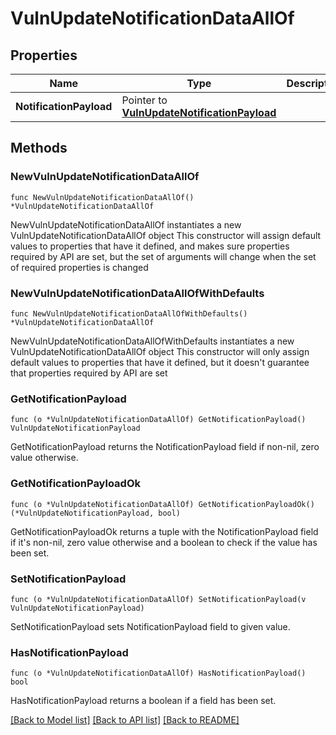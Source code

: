 # VulnUpdateNotificationDataAllOf

## Properties

Name | Type | Description | Notes
------------ | ------------- | ------------- | -------------
**NotificationPayload** | Pointer to [**VulnUpdateNotificationPayload**](VulnUpdateNotificationPayload.md) |  | [optional] 

## Methods

### NewVulnUpdateNotificationDataAllOf

`func NewVulnUpdateNotificationDataAllOf() *VulnUpdateNotificationDataAllOf`

NewVulnUpdateNotificationDataAllOf instantiates a new VulnUpdateNotificationDataAllOf object
This constructor will assign default values to properties that have it defined,
and makes sure properties required by API are set, but the set of arguments
will change when the set of required properties is changed

### NewVulnUpdateNotificationDataAllOfWithDefaults

`func NewVulnUpdateNotificationDataAllOfWithDefaults() *VulnUpdateNotificationDataAllOf`

NewVulnUpdateNotificationDataAllOfWithDefaults instantiates a new VulnUpdateNotificationDataAllOf object
This constructor will only assign default values to properties that have it defined,
but it doesn't guarantee that properties required by API are set

### GetNotificationPayload

`func (o *VulnUpdateNotificationDataAllOf) GetNotificationPayload() VulnUpdateNotificationPayload`

GetNotificationPayload returns the NotificationPayload field if non-nil, zero value otherwise.

### GetNotificationPayloadOk

`func (o *VulnUpdateNotificationDataAllOf) GetNotificationPayloadOk() (*VulnUpdateNotificationPayload, bool)`

GetNotificationPayloadOk returns a tuple with the NotificationPayload field if it's non-nil, zero value otherwise
and a boolean to check if the value has been set.

### SetNotificationPayload

`func (o *VulnUpdateNotificationDataAllOf) SetNotificationPayload(v VulnUpdateNotificationPayload)`

SetNotificationPayload sets NotificationPayload field to given value.

### HasNotificationPayload

`func (o *VulnUpdateNotificationDataAllOf) HasNotificationPayload() bool`

HasNotificationPayload returns a boolean if a field has been set.


[[Back to Model list]](../README.md#documentation-for-models) [[Back to API list]](../README.md#documentation-for-api-endpoints) [[Back to README]](../README.md)


